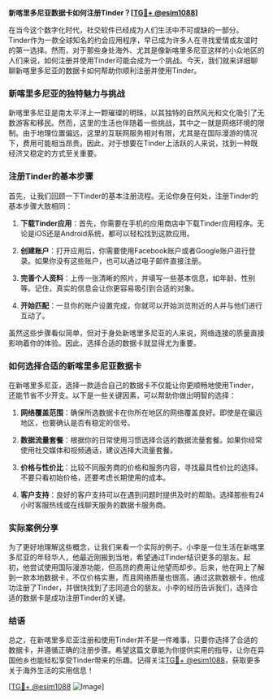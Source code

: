 **新喀里多尼亚数据卡如何注册Tinder？[[TG💪+ @esim1088](https://t.me/s/esim1088)]**

在当今这个数字化时代，社交软件已经成为人们生活中不可或缺的一部分。Tinder作为一款全球知名的约会应用程序，早已成为许多人在寻找爱情或友谊时的第一选择。然而，对于那些身处海外、尤其是像新喀里多尼亚这样的小众地区的人们来说，如何注册并使用Tinder可能会成为一个挑战。今天，我们就来详细聊聊新喀里多尼亚的数据卡如何帮助你顺利注册并使用Tinder。

### 新喀里多尼亚的独特魅力与挑战

新喀里多尼亚是南太平洋上一颗璀璨的明珠，以其独特的自然风光和文化吸引了无数游客和移民。然而，这里的生活也伴随着一些挑战，其中之一就是网络环境的限制。由于地理位置偏远，这里的互联网服务相对有限，尤其是在国际漫游的情况下，费用可能相当昂贵。因此，对于想要在Tinder上活跃的人来说，找到一种既经济又稳定的方式至关重要。

### 注册Tinder的基本步骤

首先，让我们回顾一下Tinder的基本注册流程。无论你身在何处，注册Tinder的基本步骤大致相同：

1. **下载Tinder应用**：首先，你需要在手机的应用商店中下载Tinder应用程序。无论是iOS还是Android系统，都可以轻松找到这款应用。
   
2. **创建账户**：打开应用后，你需要使用Facebook账户或者Google账户进行登录。如果你没有这些账户，也可以通过电子邮件直接注册。

3. **完善个人资料**：上传一张清晰的照片，并填写一些基本信息，如年龄、性别等。记住，真实的信息会让你更容易吸引到合适的对象。

4. **开始匹配**：一旦你的账户设置完成，你就可以开始浏览附近的人并与他们进行互动了。

虽然这些步骤看似简单，但对于身处新喀里多尼亚的人来说，网络连接的质量直接影响着你的体验。因此，选择合适的数据卡就显得尤为重要。

### 如何选择合适的新喀里多尼亚数据卡

在新喀里多尼亚，选择一款适合自己的数据卡不仅能让你更顺畅地使用Tinder，还能节省不少开支。以下是一些关键因素，可以帮助你做出明智的选择：

1. **网络覆盖范围**：确保所选数据卡在你所在地区的网络覆盖良好。即使是在偏远地区，也要确认是否有稳定的信号。

2. **数据流量套餐**：根据你的日常使用习惯选择合适的数据流量套餐。如果你经常使用社交媒体和视频通话，建议选择大流量套餐。

3. **价格与性价比**：比较不同服务商的价格和服务内容，寻找最具性价比的选择。不要只看初始价格，还要考虑长期使用的成本。

4. **客户支持**：良好的客户支持可以在遇到问题时提供及时的帮助。选择那些有24小时客服热线或在线聊天服务的数据卡服务商。

### 实际案例分享

为了更好地理解这些概念，让我们来看一个实际的例子。小李是一位生活在新喀里多尼亚的年轻华人，他最近刚搬到当地，希望通过Tinder结识更多的朋友。起初，他尝试使用国际漫游功能，但高昂的费用让他望而却步。后来，他在网上了解到一款本地数据卡，不仅价格实惠，而且网络质量也很高。通过这款数据卡，他成功注册了Tinder，并很快找到了志同道合的朋友。小李的经历告诉我们，选择合适的数据卡是成功注册Tinder的关键。

### 结语

总之，在新喀里多尼亚注册和使用Tinder并不是一件难事，只要你选择了合适的数据卡，并遵循正确的注册步骤。希望这篇文章能为你提供实用的指导，让你在异国他乡也能轻松享受Tinder带来的乐趣。记得关注[TG💪+ @esim1088](https://t.me/s/esim1088)，获取更多关于海外生活的实用信息！ 

[[TG💪+ @esim1088](https://t.me/s/esim1088) ![Image](https://i.postimg.cc/4NQfJmqS/Snipaste-2025-05-13-00-14-12.png)]